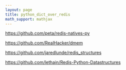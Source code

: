```yaml
---
layout: page
title: python_dict_over_redis
math_support: mathjax
---
```



https://github.com/peta/redis-natives-py

https://github.com/RealHacker/dmem

https://github.com/jaredlunde/redis_structures

https://github.com/lethain/Redis-Python-Datastructures



